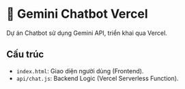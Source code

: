 # 🤖 Gemini Chatbot Vercel

Dự án Chatbot sử dụng Gemini API, triển khai qua Vercel.

## Cấu trúc
* `index.html`: Giao diện người dùng (Frontend).
* `api/chat.js`: Backend Logic (Vercel Serverless Function).
